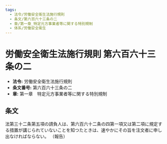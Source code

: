 ```yaml
---
tags:
  - 法令/労働安全衛生法施行規則
  - 条文/第六百六十三条の二
  - 章/第一章_特定元方事業者等に関する特別規制
  - 体系/労働安全衛生
---
```

# 労働安全衛生法施行規則 第六百六十三条の二

- **法令:** 労働安全衛生法施行規則
- **条文番号:** 第六百六十三条の二
- **章:** 第一章　特定元方事業者等に関する特別規制

## 条文
法第三十二条第五項の請負人は、第六百六十二条の四第一項又は第二項に規定する措置が講じられていないことを知つたときは、速やかにその旨を注文者に申し出なければならない。
（報告）

